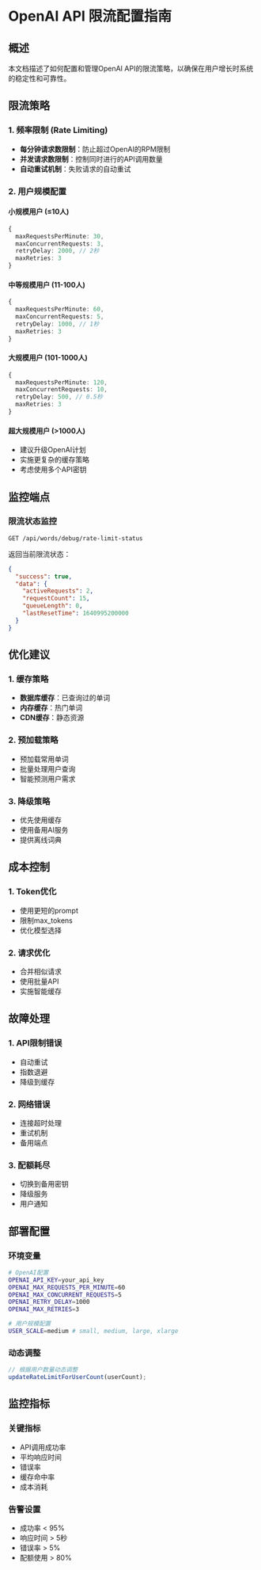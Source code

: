 # OpenAI API 限流配置指南

## 概述

本文档描述了如何配置和管理OpenAI API的限流策略，以确保在用户增长时系统的稳定性和可靠性。

## 限流策略

### 1. 频率限制 (Rate Limiting)
- **每分钟请求数限制**：防止超过OpenAI的RPM限制
- **并发请求数限制**：控制同时进行的API调用数量
- **自动重试机制**：失败请求的自动重试

### 2. 用户规模配置

#### 小规模用户 (≤10人)
```typescript
{
  maxRequestsPerMinute: 30,
  maxConcurrentRequests: 3,
  retryDelay: 2000, // 2秒
  maxRetries: 3
}
```

#### 中等规模用户 (11-100人)
```typescript
{
  maxRequestsPerMinute: 60,
  maxConcurrentRequests: 5,
  retryDelay: 1000, // 1秒
  maxRetries: 3
}
```

#### 大规模用户 (101-1000人)
```typescript
{
  maxRequestsPerMinute: 120,
  maxConcurrentRequests: 10,
  retryDelay: 500, // 0.5秒
  maxRetries: 3
}
```

#### 超大规模用户 (>1000人)
- 建议升级OpenAI计划
- 实施更复杂的缓存策略
- 考虑使用多个API密钥

## 监控端点

### 限流状态监控
```
GET /api/words/debug/rate-limit-status
```

返回当前限流状态：
```json
{
  "success": true,
  "data": {
    "activeRequests": 2,
    "requestCount": 15,
    "queueLength": 0,
    "lastResetTime": 1640995200000
  }
}
```

## 优化建议

### 1. 缓存策略
- **数据库缓存**：已查询过的单词
- **内存缓存**：热门单词
- **CDN缓存**：静态资源

### 2. 预加载策略
- 预加载常用单词
- 批量处理用户查询
- 智能预测用户需求

### 3. 降级策略
- 优先使用缓存
- 使用备用AI服务
- 提供离线词典

## 成本控制

### 1. Token优化
- 使用更短的prompt
- 限制max_tokens
- 优化模型选择

### 2. 请求优化
- 合并相似请求
- 使用批量API
- 实施智能缓存

## 故障处理

### 1. API限制错误
- 自动重试
- 指数退避
- 降级到缓存

### 2. 网络错误
- 连接超时处理
- 重试机制
- 备用端点

### 3. 配额耗尽
- 切换到备用密钥
- 降级服务
- 用户通知

## 部署配置

### 环境变量
```bash
# OpenAI配置
OPENAI_API_KEY=your_api_key
OPENAI_MAX_REQUESTS_PER_MINUTE=60
OPENAI_MAX_CONCURRENT_REQUESTS=5
OPENAI_RETRY_DELAY=1000
OPENAI_MAX_RETRIES=3

# 用户规模配置
USER_SCALE=medium # small, medium, large, xlarge
```

### 动态调整
```typescript
// 根据用户数量动态调整
updateRateLimitForUserCount(userCount);
```

## 监控指标

### 关键指标
- API调用成功率
- 平均响应时间
- 错误率
- 缓存命中率
- 成本消耗

### 告警设置
- 成功率 < 95%
- 响应时间 > 5秒
- 错误率 > 5%
- 配额使用 > 80% 